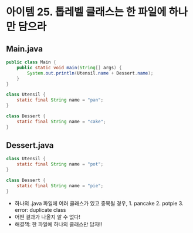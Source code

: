 # 아이템 25. 톱레벨 클래스는 한 파일에 하나만 담으라

## Main.java
```java
public class Main {
    public static void main(String[] args) {
        System.out.println(Utensil.name + Dessert.name);
    }
}

class Utensil {
    static final String name = "pan";
}

class Dessert {
    static final String name = "cake";
}
```

## Dessert.java
```java
class Utensil {
    static final String name = "pot";
}

class Dessert {
    static final String name = "pie";
}
```

- 하나의 .java 파일에 여러 클래스가 있고 중복될 경우, 1. pancake 2. potpie 3. error: duplicate class
- 어떤 결과가 나올지 알 수 없다!
- 해결책: 한 파일에 하나의 클래스만 담자!!
